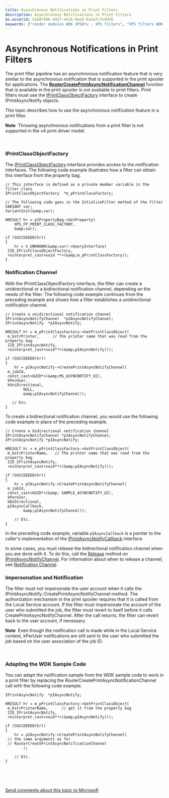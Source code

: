 ```yaml
---
title: Asynchronous Notifications in Print Filters
description: Asynchronous Notifications in Print Filters
ms.assetid: 52b0790b-4927-4e1b-8ae5-6e2afc7c9df6
keywords: ["render modules WDK XPSDrv , XPS filters", "XPS filters WDK XPSDrv", "filters WDK XPS", "asynchronous notifications WDK XPS"]
---
```


# Asynchronous Notifications in Print Filters


The print filter pipeline has an asynchronous notification feature that is very similar to the asynchronous notification that is supported in the print spooler for applications. The [**RouterCreatePrintAsyncNotificationChannel**](https://msdn.microsoft.com/library/windows/hardware/ff562009) function that is available in the print spooler is not available to print filters. Print filters must use the [IPrintClassObjectFactory](https://msdn.microsoft.com/library/windows/hardware/ff551955) interface to create IPrintAsyncNotify objects.

This topic describes how to use the asynchronous notification feature in a print filter.

**Note**  Throwing asynchronous notifications from a print filter is not supported in the v4 print driver model.

 

### IPrintClassObjectFactory

The [IPrintClassObjectFactory](https://msdn.microsoft.com/library/windows/hardware/ff551955) interface provides access to the notification interfaces. The following code example illustrates how a filter can obtain this interface from the property bag.

```
// This interface is defined as a private member variable in the filter class
IPrintClassObjectFactory  *m_pPrintClassFactory;

// The following code goes in the IntializeFilter method of the filter
VARIANT var;
VariantInit(&amp;var);

HRESULT hr = pIPropertyBag->GetProperty(
    XPS_FP_PRINT_CLASS_FACTORY, 
    &amp;var);

if (SUCCEEDED(hr))
{
    hr = V_UNKNOWN(&amp;var)->QueryInterface(
 IID_IPrintClassObjectFactory,
 reinterpret_cast<void **>(&amp;m_pPrintClassFactory));
}
```

### Notification Channel

With the IPrintClassObjectFactory interface, the filter can create a unidirectional or a bidirectional notification channel, depending on the needs of the filter. The following code example continues from the preceding example and shows how a filter establishes a unidirectional notification channel.

```
// Create a unidirectional notification channel
IPrintAsyncNotifyChannel  *pIAsyncNotifyChannel;
IPrintAsyncNotify  *pIAsyncNotify;

HRESULT hr = m_pPrintClassFactory->GetPrintClassObject(
 m_bstrPrinter,      // The printer name that was read from the property bag
 IID_IPrintAsyncNotify,
 reinterpret_cast<void**>(&amp;pIAsyncNotify)));

if (SUCCEEDED(hr))
{
    hr = pIAsyncNotify->CreatePrintAsyncNotifyChannel(
 m_jobId,
 const_cast<GUID*>(&amp;MS_ASYNCNOTIFY_UI),
 kPerUser,
 kUniDirectional,
        NULL,
        &amp;pIAsyncNotifyChannel));

   // Etc.
}
```

To create a bidirectional notification channel, you would use the following code example in place of the preceding example.

```
// Create a bidirectional notification channel
IPrintAsyncNotifyChannel *pIAsyncNotifyChannel;
IPrintAsyncNotify *pIAsyncNotify;

HRESULT hr = m_pPrintClassFactory->GetPrintClassObject(
 m_bstrPrinterName,   // The printer name that was read from the property bag
 IID_IPrintAsyncNotify,
 reinterpret_cast<void**>(&amp;pIAsyncNotify)));

if (SUCCEEDED(hr))
{
    hr = pIAsyncNotify->CreatePrintAsyncNotifyChannel(
 m_jobId,
 const_cast<GUID*>(&amp; SAMPLE_ASYNCNOTIFY_UI),
 kPerUser,
 kBiDirectional,
 pIAsyncCallback,
        &amp;pIAsyncNotifyChannel));

    // Etc.
}
```

In the preceding code example, variable `pIAsyncCallback` is a pointer to the caller's implementation of the [IPrintAsyncNotifyCallback](http://go.microsoft.com/fwlink/p/?linkid=124755) interface.

In some cases, you must release the bidirectional notification channel when you are done with it. To do this, call the [Release](http://go.microsoft.com/fwlink/p/?linkid=98433) method on [IPrintAsyncNotifyChannel](http://go.microsoft.com/fwlink/p/?linkid=124758). For information about when to release a channel, see [Notification Channel](notification-channel.md).

### Impersonation and Notification

The filter must not impersonate the user account when it calls the IPrintAsyncNotify::CreatePrintAsyncNotifyChannel method. The authorization mechanism in the print spooler requires that it is called from the Local Service account. If the filter must impersonate the account of the user who submitted the job, the filter must revert to itself before it calls CreatePrintAsyncNotifyChannel. After the call returns, the filter can revert back to the user account, if necessary.

**Note**  Even though the notification call is made while in the Local Service context, kPerUser notifications are still sent to the user who submitted the job based on the user association of the job ID.

 

### Adapting the WDK Sample Code

You can adapt the notification sample from the WDK sample code to work in a print filter by replacing the RouterCreatePrintAsyncNotificationChannel call with the following code example.

```
IPrintAsyncNotify  *pIAsyncNotify;

HRESULT hr = m_pPrintClassFactory->GetPrintClassObject(
 m_bstrPrinterName,      // get it from the property bag
 IID_IPrintAsyncNotify,
 reinterpret_cast<void**>(&amp;pIAsyncNotify)));

if (SUCCEEDED(hr))
{
    hr = pIAsyncNotify->CreatePrintAsyncNotifyChannel(
 // the same arguments as for 
 // RouterCreatePrintAsyncNotificationChannel
        );

    // Etc.
}
```

 

 

[Send comments about this topic to Microsoft](mailto:wsddocfb@microsoft.com?subject=Documentation%20feedback%20%5Bprint\print%5D:%20Asynchronous%20Notifications%20in%20Print%20Filters%20%20RELEASE:%20%283/29/2016%29&body=%0A%0APRIVACY%20STATEMENT%0A%0AWe%20use%20your%20feedback%20to%20improve%20the%20documentation.%20We%20don't%20use%20your%20email%20address%20for%20any%20other%20purpose,%20and%20we'll%20remove%20your%20email%20address%20from%20our%20system%20after%20the%20issue%20that%20you're%20reporting%20is%20fixed.%20While%20we're%20working%20to%20fix%20this%20issue,%20we%20might%20send%20you%20an%20email%20message%20to%20ask%20for%20more%20info.%20Later,%20we%20might%20also%20send%20you%20an%20email%20message%20to%20let%20you%20know%20that%20we've%20addressed%20your%20feedback.%0A%0AFor%20more%20info%20about%20Microsoft's%20privacy%20policy,%20see%20http://privacy.microsoft.com/default.aspx. "Send comments about this topic to Microsoft")




